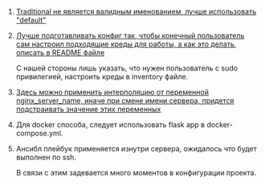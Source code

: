 1. [Traditional не является валидным именованием, лучше использовать "default"](./README.md#L51)
2. [Лучше подготавливать конфиг так, чтобы конечный пользователь сам настроил подходящие креды для работы, а как это делать, описать в README файле](./README.md#15)

    С нашей стороны лишь указать, что нужен пользователь с sudo привилегией, настроить креды в inventory файле.

3. [Здесь можно применить интерполяцию от переменной nginx_server_name, иначе при смене имени сервера, придется подстраивать значение этих переменных](roles/task1-role/defaults/main.yml#L16-17)
4. Для docker способа, следует использовать flask app в docker-compose.yml.
5. Ансибл плейбук применяется изнутри сервера, ожидалось что будет выполнен по ssh.

   В связи с этим задевается много моментов в конфигурации проекта.
